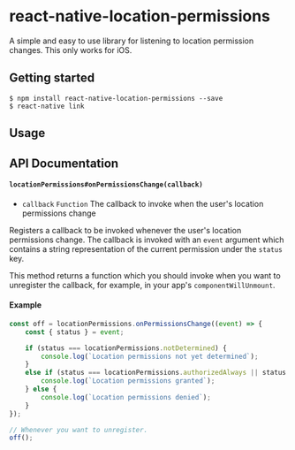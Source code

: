 # react-native-location-permissions

A simple and easy to use library for listening to location permission changes. This only works for iOS.

## Getting started

```
$ npm install react-native-location-permissions --save
$ react-native link
```

## Usage

## API Documentation

#### `locationPermissions#onPermissionsChange(callback)`
- `callback` `Function` The callback to invoke when the user's location permissions change

Registers a callback to be invoked whenever the user's location permissions change. The callback is invoked with an `event` argument which contains a string representation of the current permission under the `status` key.

This method returns a function which you should invoke when you want to unregister the callback, for example, in your app's `componentWillUnmount`.

#### Example
```js
const off = locationPermissions.onPermissionsChange((event) => {
	const { status } = event;

	if (status === locationPermissions.notDetermined) {
		console.log(`Location permissions not yet determined`);
	}
	else if (status === locationPermissions.authorizedAlways || status === locationPermissions.authorizedWhenInUse) {
		console.log(`Location permissions granted`);
	} else {
		console.log(`Location permissions denied`);
	}
});

// Whenever you want to unregister.
off();
```
